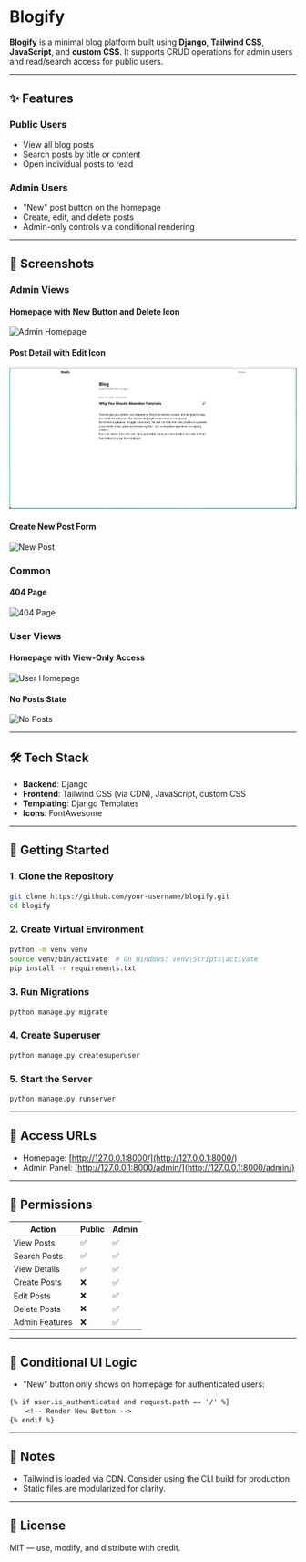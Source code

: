 # Blogify

**Blogify** is a minimal blog platform built using **Django**, **Tailwind CSS**, **JavaScript**, and **custom CSS**.
It supports CRUD operations for admin users and read/search access for public users.

---

## ✨ Features

### Public Users
- View all blog posts
- Search posts by title or content
- Open individual posts to read

### Admin Users
- "New" post button on the homepage
- Create, edit, and delete posts
- Admin-only controls via conditional rendering

---

## 📸 Screenshots

### Admin Views

#### Homepage with New Button and Delete Icon
![Admin Homepage](assets/homepage.png)

#### Post Detail with Edit Icon
![Post Detail](assets/admin-side-post.png)

#### Create New Post Form
![New Post](assets/new_post.png)

### Common

#### 404 Page
![404 Page](assets/404.png)

### User Views

#### Homepage with View-Only Access
![User Homepage](assets/user_home.png)

#### No Posts State
![No Posts](assets/no_posts.png)

---

## 🛠️ Tech Stack

- **Backend**: Django
- **Frontend**: Tailwind CSS (via CDN), JavaScript, custom CSS
- **Templating**: Django Templates
- **Icons**: FontAwesome

---

## 🚀 Getting Started

### 1. Clone the Repository

```bash
git clone https://github.com/your-username/blogify.git
cd blogify
```

### 2. Create Virtual Environment

```bash
python -m venv venv
source venv/bin/activate  # On Windows: venv\Scripts\activate
pip install -r requirements.txt
```

### 3. Run Migrations

```bash
python manage.py migrate
```

### 4. Create Superuser

```bash
python manage.py createsuperuser
```

### 5. Start the Server

```bash
python manage.py runserver
```

---

## 🔗 Access URLs

- Homepage: [http://127.0.0.1:8000/](http://127.0.0.1:8000/)
- Admin Panel: [http://127.0.0.1:8000/admin/](http://127.0.0.1:8000/admin/)

---

## 📁 Permissions

| Action          | Public  | Admin   |
|-----------------|---------|---------|
| View Posts      | ✅       | ✅       |
| Search Posts    | ✅       | ✅       |
| View Details    | ✅       | ✅       |
| Create Posts    | ❌       | ✅       |
| Edit Posts      | ❌       | ✅       |
| Delete Posts    | ❌       | ✅       |
| Admin Features  | ❌       | ✅       |

---

## 🧠 Conditional UI Logic

- "New" button only shows on homepage for authenticated users:
```django
{% if user.is_authenticated and request.path == '/' %}
    <!-- Render New Button -->
{% endif %}
```

---

## 📌 Notes

- Tailwind is loaded via CDN. Consider using the CLI build for production.
- Static files are modularized for clarity.

---

## 📝 License

MIT — use, modify, and distribute with credit.
